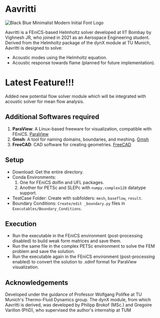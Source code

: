 # Aavritti

![Black   Blue Minimalist Modern Initial Font Logo](https://github.com/user-attachments/assets/80a11975-0550-4d68-ac50-3d89b951425e)

Aavritti is a FEniCS-based Helmholtz solver developed at IIT Bombay by Vighnesh JR, who joined in 2021 as an Aerospace Engineering student. Derived from the Helmholtz package of the dynX module at TU Munich, Aavritti is designed to solve:

- Acoustic modes using the Helmholtz equation.
- Acoustic response towards flame (planned for future implementation).
# Latest Feature!!!
Added new potential flow solver module which will be integrated with acoustic solver for mean flow analysis.

## Additional Softwares required
1. **ParaView**: A Linux-based freeware for visualization, compatible with FEniCS. [ParaView](https://www.paraview.org/)
2. **Gmsh**: A tool for naming domains, boundaries, and meshing. [Gmsh](https://gmsh.info/)
3. **FreeCAD**: CAD software for creating geometries. [FreeCAD](https://www.freecad.org/)
## Setup
- Download: Get the entire directory.
- Conda Environments:
  1. One for FEniCS dolfin and UFL packages.
  2. Another for PETSc and SLEPc with `numpy.complex128` datatype support.
- TestCase Folder: Create with subfolders: `mesh`, `baseflow`, `result`.
- Boundary Conditions: `Create/edit _boundary.py` files in `Executables/Boundary_Conditions`.

## Execution

- Run the executable in the FEniCS environment (post-processing disabled) to build weak form matrices and save them.
- Run the same file in the complex PETSc environment to solve the FEM problem and save the solution.
- Run the executable again in the FEniCS environment (post-processing enabled) to convert the solution to .xdmf format for ParaView visualization.

## Acknowledgements

Developed under the guidance of Professor Wolfgang Polifke at TU Munich's Thermo-Fluid Dynamics group. The dynX module, from which Aavritti is derived, was developed by Philipp Brokof (MSc.) and Gregoire Varillon (PhD), who supervised the author's internship at TUM
